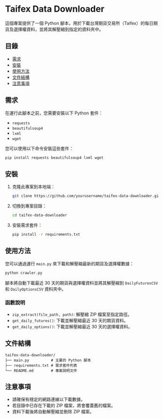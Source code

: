 # Taifex Data Downloader

這個專案提供了一個 Python 腳本，用於下載台灣期貨交易所（Taifex）的每日期貨及選擇權資料，並將其解壓縮到指定的資料夾中。

## 目錄

- [需求](#需求)
- [安裝](#安裝)
- [使用方法](#使用方法)
- [文件結構](#文件結構)
- [注意事項](#注意事項)

## 需求

在運行此腳本之前，您需要安裝以下 Python 套件：

- `requests`
- `beautifulsoup4`
- `lxml`
- `wget`

您可以使用以下命令安裝這些套件：

```bash
pip install requests beautifulsoup4 lxml wget
```

## 安裝

1. 克隆此專案到本地端：

    ```bash
    git clone https://github.com/yourusername/taifex-data-downloader.git
    ```

2. 切換到專案目錄：

    ```bash
    cd taifex-data-downloader
    ```

3. 安裝需求套件：

    ```bash
    pip install -r requirements.txt
    ```

## 使用方法

您可以通過運行 `main.py` 來下載和解壓縮最新的期貨及選擇權數據：

```bash
python crawler.py
```

腳本將自動下載最近 30 天的期貨與選擇權資料並將其解壓縮到 `DailyFuturesCSV` 和 `DailyOptionsCSV` 資料夾中。

### 函數說明

- `zip_extract(file_path, path)`: 解壓縮 ZIP 檔案至指定路徑。
- `get_daily_futures()`: 下載並解壓縮最近 30 天的期貨資料。
- `get_daily_options()`: 下載並解壓縮最近 30 天的選擇權資料。

## 文件結構

```plaintext
taifex-data-downloader/
├── main.py          # 主要的 Python 腳本
├── requirements.txt # 需求套件列表
└── README.md        # 專案說明文件
```

## 注意事項

- 請確保有穩定的網路連線以下載數據。
- 若目錄中已存在下載的 ZIP 檔案，將會覆蓋舊的檔案。
- 資料下載後將自動解壓縮並刪除 ZIP 檔案。
